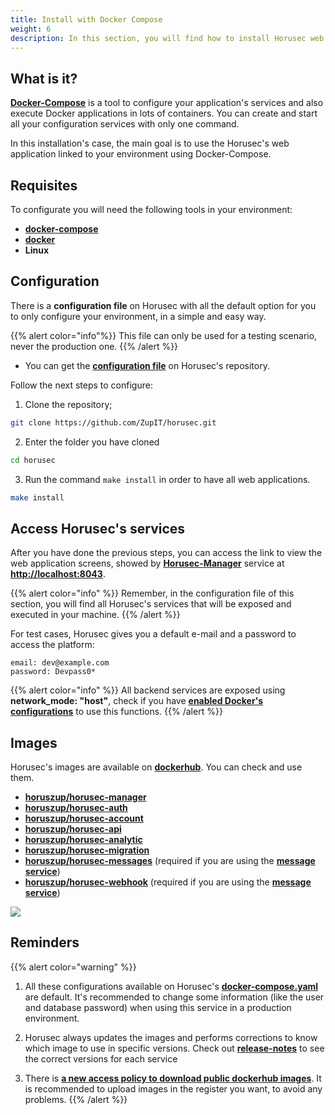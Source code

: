 ```yaml
---
title: Install with Docker Compose
weight: 6
description: In this section, you will find how to install Horusec web application in your environment using docker-compose.
---
```


## **What is it?**

[**Docker-Compose**](https://docs.docker.com/compose/)  is a tool to configure your application's services and also execute Docker applications in lots of containers. You can create and start all your configuration services with only one command. 

In this installation's case, the main goal is to use the Horusec's web application linked to your environment using Docker-Compose. 


## **Requisites**
To configurate you will need the following tools in your environment:
* [**docker-compose**](https://docs.docker.com/compose/install/)
* [**docker**](https://docs.docker.com/get-docker/)
* **Linux**

## **Configuration**
There is a **configuration file** on Horusec with all the default option for you to only configure your environment, in a simple and easy way. 
 
{{% alert color="info"%}}
This file can only be used for a testing scenario, never the production one.
{{% /alert %}}

- You can get the [**configuration file**](https://github.com/ZupIT/horusec/blob/master/deployments/docker-compose.yaml) on Horusec's repository.

Follow the next steps to configure:
1. Clone the repository;
```bash
git clone https://github.com/ZupIT/horusec.git

```

2. Enter the folder you have cloned

```bash
cd horusec
```
3. Run the command `make install` in order to have all web applications.

```bash
make install
```


## **Access Horusec's services**

After you have done the previous steps, you can access the link to view the web application screens, showed by [**Horusec-Manager**](/docs/web/services/manager/introduction/) service at [**http://localhost:8043**](http://localhost:8043).

 

{{% alert color="info" %}}
Remember, in the configuration file of this section, you will find all Horusec's services that will be exposed and executed in your machine.
{{% /alert %}}

For test cases, Horusec gives you a default e-mail and a password to access the platform:
```text
email: dev@example.com
password: Devpass0*
```

{{% alert color="info" %}}
All backend services are exposed using **network_mode: "host"**, check if you have [**enabled Docker's configurations**](https://docs.docker.com/network/host/) to use this functions.
{{% /alert %}}


## **Images**
Horusec's images are available on [**dockerhub**](https://hub.docker.com/u/horuszup). You can check and use them. 

* [**horuszup/horusec-manager**](https://hub.docker.com/r/horuszup/horusec-manager)
* [**horuszup/horusec-auth**](https://hub.docker.com/r/horuszup/horusec-auth)
* [**horuszup/horusec-account**](https://hub.docker.com/r/horuszup/horusec-account)
* [**horuszup/horusec-api**](https://hub.docker.com/r/horuszup/horusec-api)
* [**horuszup/horusec-analytic**](https://hub.docker.com/r/horuszup/horusec-analytic)
* [**horuszup/horusec-migration**](https://hub.docker.com/r/horuszup/horusec-migration)
* [**horuszup/horusec-messages**](https://hub.docker.com/r/horuszup/horusec-messages) (required if you are using the [**message service**](/docs/pt-br/tutorials/how-to-enable-disable-messaging-service))
* [**horuszup/horusec-webhook**](https://hub.docker.com/r/horuszup/horusec-webhook) (required if you are using the [**message service**](/docs/pt-br/tutorials/how-to-enable-disable-messaging-service))

![](/docs/ptbr/web/installing/docker-compose/0-installing.gif)

## **Reminders**

{{% alert color="warning" %}}
1. All these configurations available on Horusec's [**docker-compose.yaml**](https://github.com/ZupIT/horusec/blob/master/deployments/docker-compose.yaml) are default. It's recommended to change some information (like the user and database password) when using this service in a production environment.



2. Horusec always updates the images and performs corrections to know which image to use in specific versions. Check out [**release-notes**](https://github.com/ZupIT/horusec/releases) to see the correct versions for each service


3. There is [**a new access policy to download public dockerhub images**](https://docs.docker.com/docker-hub/download-rate-limit/). It is recommended to upload images in the register you want, to avoid any problems. 
{{% /alert %}}